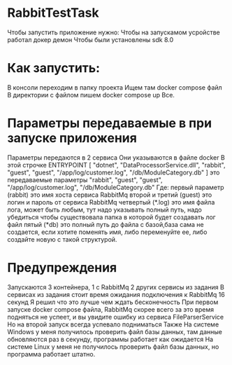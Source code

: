 # RabbitTestTask
Чтобы запустить приложение нужно:
Чтобы на запускамом усройстве работал докер демон
Чтобы были установлены sdk 8.0
# Как запустить:
В консоли переходим в папку проекта
Ищем там docker compose файл
В директории с файлом пишем docker compose up
Все.
# Параметры передаваемые в при запуске приложения
Параметры передаются в 2 сервиса
Они указываются в файле docker
В этой строчке 
ENTRYPOINT  [ "dotnet", "DataProcessorService.dll", "rabbit", "guest", "guest", "/app/log/customer.log", "/db/ModuleCategory.db" ]
это передаваемые параметры "rabbit", "guest", "guest", "/app/log/customer.log", "/db/ModuleCategory.db"
Где: первый параметр (rabbit) это имя хоста сервиса RabbitMq 
второй и третий (guest) это логин и пароль от сервиса RabbitMq
четвертый (*.log) это имя файла лога, может быть любым, тут надо указывать полный путь, надо убедиться чтобы существовала папка в которой будет создавать лог файл
пятый (*db) это полный путь до файла с базой,база сама не создается, если хотите поменять имя, либо переменуйте ее, либо создайте новую с такой структурой.
# Предупреждения
Запускаются 3 контейнера, 1 с RabbitMq 2 других сервисы из задания
В сервисах из задания стоит время ожидания подключения к RabbitMq 16 секунд
Я решил что это лучше чем ждать бесконечность
При первом запуске docker compose файла, RabbitMq скорее всего за это время подняться не успеет, и вы увидите ошибку из сервиса FileParserService
Но на второй запуск всегда успевало подниматься
Также
На системе Windows у меня получилось проверить файл базы данных, там данные обновляются раз в секунду, программы работает как ожидается
На системе Linux у меня не получилось проверить файл базы данных, но программа работает штатно.

